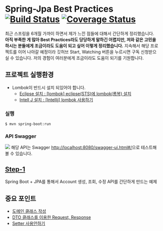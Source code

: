 # Spring-Jpa Best Practices [![Build Status](https://travis-ci.org/cheese10yun/spring-jpa.svg?branch=master)](https://travis-ci.org/cheese10yun/spring-jpa) [![Coverage Status](https://coveralls.io/repos/github/cheese10yun/spring-jpa/badge.svg?branch=master)](https://coveralls.io/github/cheese10yun/spring-jpa?branch=master)

최근 스프링을 6개월 가까이 하면서 제가 느낀 점들에 대해서 간단하게 정리했습니다. **아직 부족한 게 많아 Best Practices라도 당당하게 말하긴 어렵지만, 저와 같은 고민을 하시는 분들에게 조금이라도 도움이 되고 싶어 이렇게 정리했습니다.** 지속해서 해당 프로젝트를 이어 나아갈 예정이라 깃허브 Start, Watching 버튼을 누르시면 구독 신청받으실 수 있습니다. 저의 경험이 여러분에게 조금이라도 도움이 되기를 기원합니다.

## 프로젝트 실행환경

* Lombok이 반드시 설치 되있어야 합니다.
  - [Eclipse 설치 : [lombok] eclipse(STS)에 lombok(롬복) 설치](http://countryxide.tistory.com/16)
  - [Intell J 설치 : [Intellij] lombok 사용하기](http://blog.woniper.net/229)

### 실행
```
$ mvn spring-boot:run
```

### API Swagger
![](https://i.imgur.com/1cc1auF.png)
해당 API는 Swagger [http://localhost:8080/swagger-ui.html#/](http://localhost:8080/swagger-ui.html#/)으로 테스트해 볼 수 있습니다.



## [Step-1](https://github.com/cheese10yun/spring-jpa/blob/master/doc/step-1.md)

Spring Boot + JPA를 통해서 Account 생성, 조회, 수정 API를 간단하게 만드는 예제

## 중요 포인트
* [도메인 클래스 작성](https://github.com/cheese10yun/spring-jpa/blob/master/doc/step-1.md#%EB%8F%84%EB%A9%94%EC%9D%B8-%ED%81%B4%EB%9E%98%EC%8A%A4-%EC%9E%91%EC%84%B1--account-domain)
* [DTO 클래스를 이용한 Request, Response](https://github.com/cheese10yun/spring-jpa/blob/master/doc/step-1.md#dto-%ED%81%B4%EB%9E%98%EC%8A%A4%EB%A5%BC-%EC%9D%B4%EC%9A%A9%ED%95%9C-request-response)
* [Setter 사용안하기](https://github.com/cheese10yun/spring-jpa/blob/master/doc/step-1.md#setter-%EC%82%AC%EC%9A%A9%EC%95%88%ED%95%98%EA%B8%B0)
